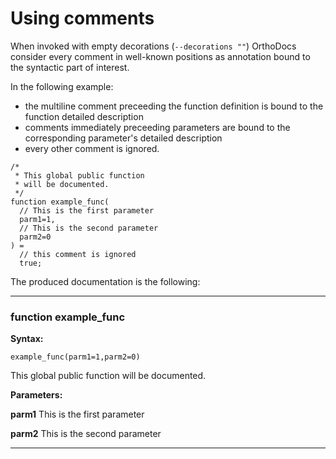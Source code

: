 # Using comments

When invoked with empty decorations (`--decorations ""`) OrthoDocs consider every comment in well-known positions as annotation bound to the syntactic part of interest.

In the following example:

- the multiline comment preceeding the function definition is bound to the function detailed description
- comments immediately preceeding parameters are bound to the corresponding parameter's detailed description
- every other comment is ignored.

```scad
/*
 * This global public function
 * will be documented.
 */
function example_func(
  // This is the first parameter
  parm1=1,
  // This is the second parameter
  parm2=0
) =
  // this comment is ignored
  true;
```

The produced documentation is the following:

---

### function example_func

__Syntax:__

    example_func(parm1=1,parm2=0)

This global public function
will be documented.

__Parameters:__

__parm1__
This is the first parameter

__parm2__
This is the second parameter

---
